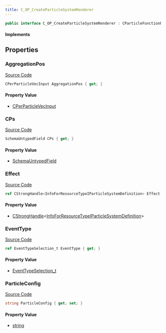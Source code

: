 ```yaml
---
title: C_OP_CreateParticleSystemRenderer
---
```


```csharp
public interface C_OP_CreateParticleSystemRenderer : CParticleFunctionRenderer, CParticleFunction, ISchemaClass<CParticleFunction>, ISchemaClass<CParticleFunctionRenderer>, ISchemaClass<C_OP_CreateParticleSystemRenderer>, ISchemaField, ISchemaClass, INativeHandle
```

#### Implements

## Properties

### AggregationPos

[Source Code](https://github.com/swiftly-solution/swiftlys2/blob/beta/managed/src/SwiftlyS2.Generated/Schemas/Interfaces/C_OP_CreateParticleSystemRenderer.cs#L25)

```csharp
CPerParticleVecInput AggregationPos { get; }
```

#### Property Value

- [CPerParticleVecInput](/docs/api/shared/schemadefinitions/cperparticlevecinput)

### CPs

[Source Code](https://github.com/swiftly-solution/swiftlys2/blob/beta/managed/src/SwiftlyS2.Generated/Schemas/Interfaces/C_OP_CreateParticleSystemRenderer.cs#L21)

```csharp
SchemaUntypedField CPs { get; }
```

#### Property Value

- [SchemaUntypedField](/docs/api/shared/schemas/schemauntypedfield)

### Effect

[Source Code](https://github.com/swiftly-solution/swiftlys2/blob/beta/managed/src/SwiftlyS2.Generated/Schemas/Interfaces/C_OP_CreateParticleSystemRenderer.cs#L16)

```csharp
ref CStrongHandle<InfoForResourceTypeIParticleSystemDefinition> Effect { get; }
```

#### Property Value

- [CStrongHandle](/docs/api/shared/natives/cstronghandle-1)<[InfoForResourceTypeIParticleSystemDefinition](/docs/api/shared/schemadefinitions/infoforresourcetypeiparticlesystemdefinition)>

### EventType

[Source Code](https://github.com/swiftly-solution/swiftlys2/blob/beta/managed/src/SwiftlyS2.Generated/Schemas/Interfaces/C_OP_CreateParticleSystemRenderer.cs#L18)

```csharp
ref EventTypeSelection_t EventType { get; }
```

#### Property Value

- [EventTypeSelection_t](/docs/api/shared/schemadefinitions/eventtypeselection_t)

### ParticleConfig

[Source Code](https://github.com/swiftly-solution/swiftlys2/blob/beta/managed/src/SwiftlyS2.Generated/Schemas/Interfaces/C_OP_CreateParticleSystemRenderer.cs#L23)

```csharp
string ParticleConfig { get; set; }
```

#### Property Value

- [string](https://learn.microsoft.com/dotnet/api/system.string)

